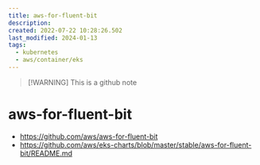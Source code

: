 ```yaml
---
title: aws-for-fluent-bit
description: 
created: 2022-07-22 10:28:26.502
last_modified: 2024-01-13
tags:
  - kubernetes
  - aws/container/eks
---
```

> [!WARNING] This is a github note

# aws-for-fluent-bit
- https://github.com/aws/aws-for-fluent-bit
- https://github.com/aws/eks-charts/blob/master/stable/aws-for-fluent-bit/README.md


